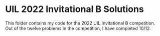# UIL 2022 Invitational B Solutions

This folder contains my code for the 2022 UIL Invitational B competition. Out of the twelve problems in the competition,
I have completed 10/12.